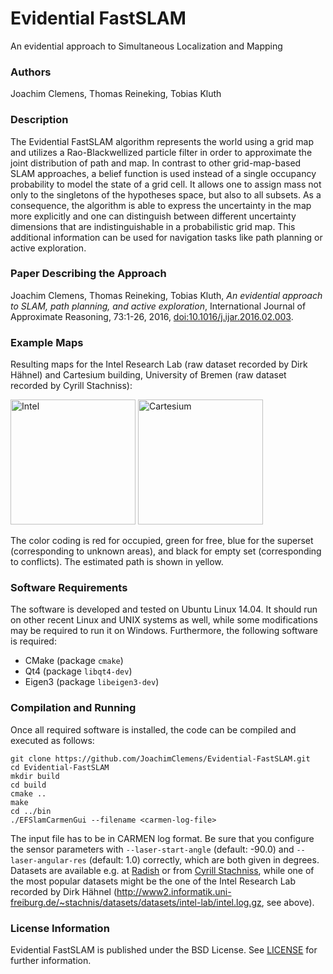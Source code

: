 # Evidential FastSLAM
An evidential approach to Simultaneous Localization and Mapping

### Authors

Joachim Clemens, Thomas Reineking, Tobias Kluth

### Description 

The Evidential FastSLAM algorithm represents the world using a grid map and utilizes a Rao-Blackwellized particle filter in order to approximate the joint distribution of path and map.
In contrast to other grid-map-based SLAM approaches, a belief function is used instead of a single occupancy probability to model the state of a grid cell.
It allows one to assign mass not only to the singletons of the hypotheses space, but also to all subsets.
As a consequence, the algorithm is able to express the uncertainty in the map more explicitly and one can distinguish between different uncertainty dimensions that are indistinguishable in a probabilistic grid map.
This additional information can be used for navigation tasks like path planning or active exploration.

### Paper Describing the Approach

Joachim Clemens, Thomas Reineking, Tobias Kluth, *An evidential approach to SLAM, path planning, and active exploration*, International Journal of Approximate Reasoning, 73:1-26, 2016, [doi:10.1016/j.ijar.2016.02.003](http://dx.doi.org/10.1016/j.ijar.2016.02.003).


### Example Maps

Resulting maps for the Intel Research Lab (raw dataset recorded by Dirk Hähnel) and Cartesium building, University of Bremen (raw dataset recorded by Cyrill Stachniss):

<image src="/images/intel.png" alt="Intel" height="200px" />
<image src="/images/cartesium.png" alt="Cartesium" height="200px" />

The color coding is red for occupied, green for free, blue for the superset (corresponding to unknown areas), and black for empty set (corresponding to conflicts).
The estimated path is shown in yellow.

### Software Requirements

The software is developed and tested on Ubuntu Linux 14.04.
It should run on other recent Linux and UNIX systems as well, while some modifications may be required to run it on Windows.
Furthermore, the following software is required:

* CMake (package `cmake`)
* Qt4 (package `libqt4-dev`)
* Eigen3 (package `libeigen3-dev`)

### Compilation and Running

Once all required software is installed, the code can be compiled and executed as follows:

```
git clone https://github.com/JoachimClemens/Evidential-FastSLAM.git
cd Evidential-FastSLAM
mkdir build
cd build
cmake ..
make
cd ../bin
./EFSlamCarmenGui --filename <carmen-log-file>
```

The input file has to be in CARMEN log format.
Be sure that you configure the sensor parameters with `--laser-start-angle` (default: -90.0) and `--laser-angular-res` (default: 1.0) correctly, which are both given in degrees.
Datasets are available e.g. at [Radish](http://cres.usc.edu/radishrepository/) or from [Cyrill Stachniss](http://www2.informatik.uni-freiburg.de/~stachnis/datasets.html), while one of the most popular datasets might be the one of the Intel Research Lab recorded by Dirk Hähnel (http://www2.informatik.uni-freiburg.de/~stachnis/datasets/datasets/intel-lab/intel.log.gz, see above).


### License Information

Evidential FastSLAM is published under the BSD License. See [LICENSE](LICENSE) for further information.
